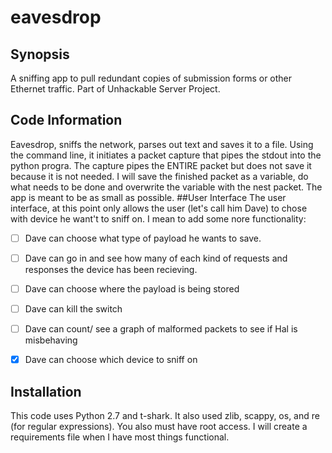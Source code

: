# eavesdrop

 ## Synopsis
A sniffing app to pull redundant copies of submission forms or 
other Ethernet traffic. Part of Unhackable Server Project. 

## Code Information

Eavesdrop, sniffs the network, parses out text and saves it to a file.
    Using the command line, it initiates a packet capture that pipes the stdout into the python progra.
    The capture pipes the ENTIRE packet but does not save it because it is not needed. 
    I will save the finished packet as a variable, do what needs to be done and overwrite the variable with the nest packet.
    The app is meant to be as small as possible.
##User Interface
   The user interface, at this point only allows the user (let's call him Dave) to chose with device he want't to sniff on.
   I mean to add some nore functionality:
 
  -[ ] Dave can choose what type of payload he wants to save.
  -[ ] Dave can go in and see how many of each kind of requests and responses the device has been recieving.
  -[ ] Dave can choose where the payload is being stored
  -[ ] Dave can kill the switch
  -[ ] Dave can count/ see a graph of malformed packets to see if Hal is misbehaving
  -[x] Dave can choose which device to sniff on
 

## Installation

This code uses Python 2.7 and t-shark. It also used zlib, scappy,
os, and re (for regular expressions). You also must have root access. I will create a requirements file when I have 
most things functional.

